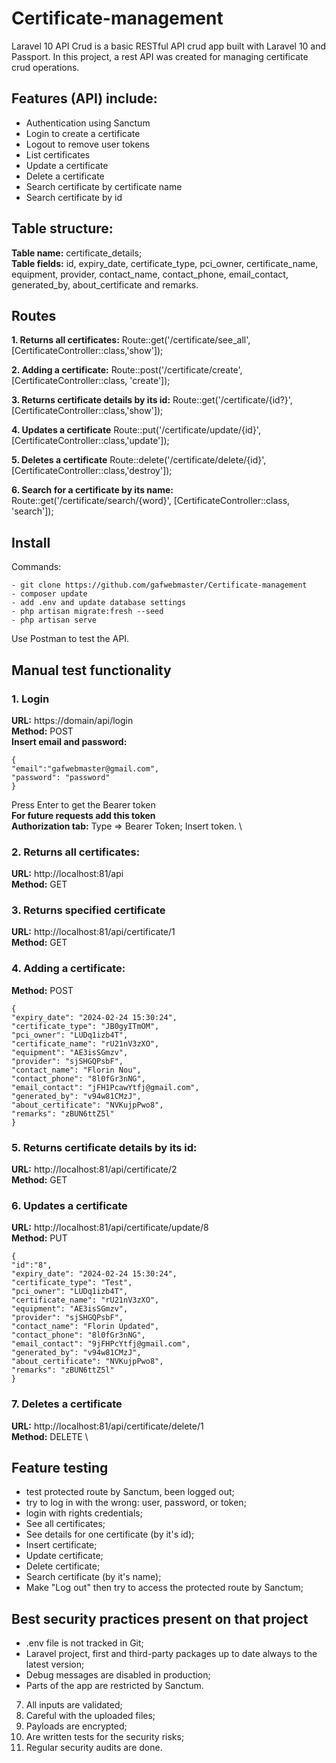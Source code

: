 # Certificate-management
Laravel 10 API Crud is a basic RESTful API crud app built with Laravel 10 and Passport. In this project, a rest API was created for managing certificate crud operations.

## Features (API) include:
- Authentication using Sanctum
- Login to create a certificate
- Logout to remove user tokens
- List certificates
- Update a certificate
- Delete a certificate
- Search certificate by certificate name
- Search certificate by id

## Table structure:
**Table name:** certificate_details; \
**Table fields:** id, expiry_date, certificate_type, pci_owner, certificate_name, equipment, provider, contact_name, contact_phone, email_contact, generated_by, about_certificate and remarks.

## Routes
**1. Returns all certificates:**
Route::get('/certificate/see_all', [CertificateController::class,'show']);

**2. Adding a certificate:**
Route::post('/certificate/create', [CertificateController::class, 'create']);

**3. Returns certificate details by its id:**
Route::get('/certificate/{id?}', [CertificateController::class,'show']);

**4. Updates a certificate**
Route::put('/certificate/update/{id}', [CertificateController::class,'update']);

**5. Deletes a certificate**
Route::delete('/certificate/delete/{id}', [CertificateController::class,'destroy']);

**6. Search for a certificate by its name:**
Route::get('/certificate/search/{word}', [CertificateController::class, 'search']);

## Install
Commands:
```
- git clone https://github.com/gafwebmaster/Certificate-management
- composer update
- add .env and update database settings
- php artisan migrate:fresh --seed
- php artisan serve
```
Use Postman to test the API.

## Manual test functionality
### 1. Login ###
**URL:** https://domain/api/login \
**Method:** POST \
**Insert email and password:** 
```
{
"email":"gafwebmaster@gmail.com",
"password": "password"
}
```
Press Enter to get the Bearer token \
**For future requests add this token** \
**Authorization tab:** Type => Bearer Token; Insert token. \

### 2. Returns all certificates: ###
**URL:** http://localhost:81/api \
**Method:** GET 

### 3. Returns specified certificate ###
**URL:** http://localhost:81/api/certificate/1 \
**Method:** GET 

### 4. Adding a certificate: ###
**Method:** POST
```
{
"expiry_date": "2024-02-24 15:30:24",
"certificate_type": "JB0gyITmOM",
"pci_owner": "LUDq1izb4T",
"certificate_name": "rU21nV3zXO",
"equipment": "AE3isSGmzv",
"provider": "sjSHGQPsbF",
"contact_name": "Florin Nou",
"contact_phone": "8l0fGr3nNG",
"email_contact": "jFH1PcawYtfj@gmail.com",
"generated_by": "v94w81CMzJ",
"about_certificate": "NVKujpPwo8",
"remarks": "zBUN6ttZ5l"
}
```

### 5. Returns certificate details by its id: ###
**URL:** http://localhost:81/api/certificate/2 \
**Method:** GET

### 6. Updates a certificate ###
**URL:** http://localhost:81/api/certificate/update/8 \
**Method:** PUT
```
{
"id":"8",
"expiry_date": "2024-02-24 15:30:24",
"certificate_type": "Test",
"pci_owner": "LUDq1izb4T",
"certificate_name": "rU21nV3zXO",
"equipment": "AE3isSGmzv",
"provider": "sjSHGQPsbF",
"contact_name": "Florin Updated",
"contact_phone": "8l0fGr3nNG",
"email_contact": "9jFHPcYtfj@gmail.com",
"generated_by": "v94w81CMzJ",
"about_certificate": "NVKujpPwo8",
"remarks": "zBUN6ttZ5l"
}
```

### 7. Deletes a certificate ###
**URL:** http://localhost:81/api/certificate/delete/1 \
**Method:** DELETE \

## Feature testing
- test protected route by Sanctum, been logged out;
- try to log in with the wrong: user, password, or token;
- login with rights credentials;
- See all certificates;
- See details for one certificate (by it's id);
- Insert certificate;
- Update certificate;
- Delete certificate;
- Search certificate (by it's name);
- Make "Log out" then try to access the protected route by Sanctum;

## Best security practices present on that project
- .env file is not tracked in Git;
- Laravel project, first and third-party packages up to date always to the latest version;
- Debug messages are disabled in production;
- Parts of the app are restricted by Sanctum.
7. All inputs are validated;
8. Careful with the uploaded files;
9. Payloads are encrypted;
10. Are written tests for the security risks;
11. Regular security audits are done.
